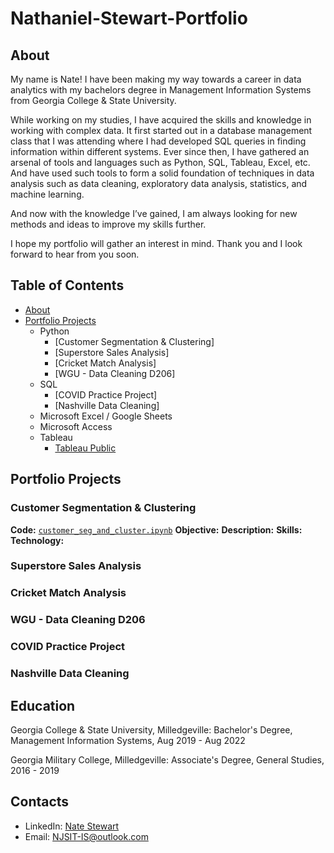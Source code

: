 # Nathaniel-Stewart-Portfolio
## About
My name is Nate! I have been making my way towards a career in data analytics with my bachelors degree in Management Information Systems from Georgia College & State University.

While working on my studies, I have acquired the skills and knowledge in working with complex data. It first started out in a database management class that I was attending where I had developed SQL queries in finding information within different systems. 
Ever since then, I have gathered an arsenal of tools and languages such as Python, SQL, Tableau, Excel, etc. And have used such tools to form a solid foundation of techniques in data analysis such as data cleaning, exploratory data analysis, statistics, and machine learning.

And now with the knowledge I’ve gained, I am always looking for new methods and ideas to improve my skills further.

I hope my portfolio will gather an interest in mind. Thank you and I look forward to hear from you soon.


## Table of Contents
- [About](https://github.com/NJSDragonBoltData/Nathaniel-Stewart-Portfolio/edit/main/README.md#about)
- [Portfolio Projects](https://github.com/NJSDragonBoltData/Nathaniel-Stewart-Portfolio/edit/main/README.md#portfolio-projects)
  - Python
    - [Customer Segmentation & Clustering]
    - [Superstore Sales Analysis]
    - [Cricket Match Analysis]
    - [WGU - Data Cleaning D206]
  - SQL
    - [COVID Practice Project]
    - [Nashville Data Cleaning]
  - Microsoft Excel / Google Sheets
  - Microsoft Access
  - Tableau
    - [Tableau Public](https://public.tableau.com/app/profile/nate.stewart7404/vizzes)


## Portfolio Projects

### Customer Segmentation & Clustering
**Code:** [`customer_seg_and_cluster.ipynb`](https://github.com/NJSDragonBoltData/Nate_Stewart_Portfolio_Projects/blob/main/customer_seg_and_cluster.ipynb)
**Objective:**
**Description:**
**Skills:**
**Technology:**
### Superstore Sales Analysis
### Cricket Match Analysis
### WGU - Data Cleaning D206
### COVID Practice Project
### Nashville Data Cleaning
## Education
Georgia College & State University, Milledgeville:
Bachelor's Degree, Management Information Systems,
Aug 2019 - Aug 2022

Georgia Military College, Milledgeville:
Associate's Degree, General Studies,
2016 - 2019

## Contacts
- LinkedIn: [Nate Stewart](https://www.linkedin.com/in/nathaniel-stewart-003899208/)
- Email: NJSIT-IS@outlook.com
